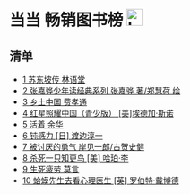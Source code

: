# 当当 畅销图书榜 <img src="https://file.ipadown.com/tophub/assets/images/media/book.douban.com.png_50x50.png" width="30" alt="Logo"></img>

## 清单

* [1 苏东坡传 林语堂](https://book.douban.com/subject/30171389/)
* [2 张嘉骅少年读经典系列 张嘉骅 著/郑慧荷 绘](https://book.douban.com/subject/34785252/)
* [3 乡土中国 费孝通](https://book.douban.com/subject/34942170/)
* [4 红星照耀中国（青少版） [美]埃德加·斯诺](https://book.douban.com/subject/27079039/)
* [5 活着 余华](https://book.douban.com/subject/35481711/)
* [6 钝感力 [日] 渡边淳一](https://book.douban.com/subject/27192353/)
* [7 被讨厌的勇气 岸见一郎/古贺史健](https://book.douban.com/subject/26369699/)
* [8 杀死一只知更鸟 [美] 哈珀·李](https://book.douban.com/subject/26879778/)
* [9 生死疲劳 莫言](https://book.douban.com/subject/35587028/)
* [10 蛤蟆先生去看心理医生 [英] 罗伯特·戴博德](https://book.douban.com/subject/35143790/)
